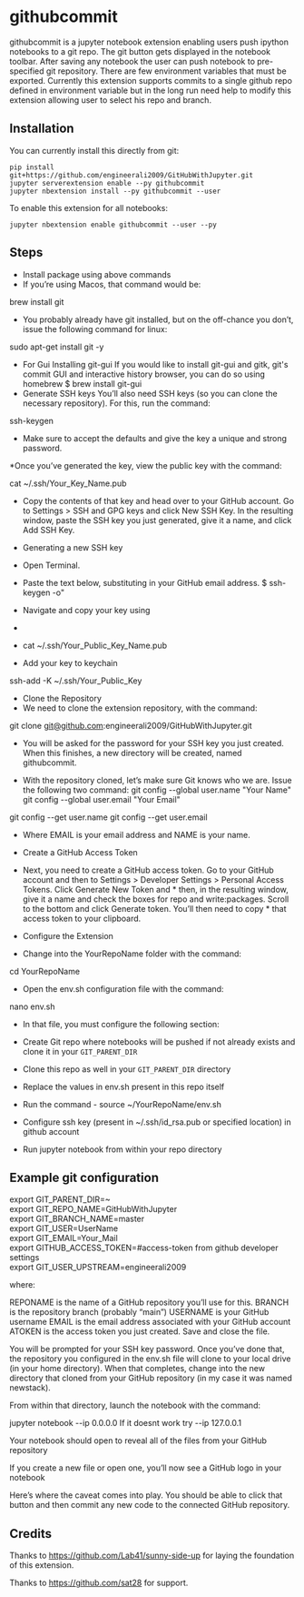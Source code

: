 # githubcommit

githubcommit is a jupyter notebook extension enabling users push ipython notebooks to a git repo.
The git button gets displayed in the notebook toolbar. After saving any notebook
the user can push notebook to pre-specified git repository. There are few
environment variables that must be exported. Currently this extension supports
commits to a single github repo defined in environment variable but in the long
run need help to modify this extension allowing user to select his repo and branch.

## Installation

You can currently install this directly from git:

```
pip install git+https://github.com/engineerali2009/GitHubWithJupyter.git
jupyter serverextension enable --py githubcommit
jupyter nbextension install --py githubcommit --user
```

To enable this extension for all notebooks:

```
jupyter nbextension enable githubcommit --user --py
```

## Steps

* Install package using above commands
* If you’re using Macos, that command would be:

brew install git

* You probably already have git installed, but on the off-chance you don’t, issue the following command for linux:

sudo apt-get install git -y

* For Gui Installing  git-gui
If you would like to install git-gui and gitk, git's commit GUI and interactive history browser, you can do so using homebrew
$ brew install git-gui
* Generate SSH keys
You’ll also need SSH keys (so you can clone the necessary repository). For this, run the command:

ssh-keygen

* Make sure to accept the defaults and give the key a unique and strong password.

*Once you’ve generated the key, view the public key with the command:

 cat ~/.ssh/Your_Key_Name.pub
 
* Copy the contents of that key and head over to your GitHub account. Go to Settings > SSH and GPG keys and click New SSH Key. In the resulting window, paste the SSH key you just generated, give it a name, and click Add SSH Key.

* Generating a new SSH key

* Open Terminal.
* Paste the text below, substituting in your GitHub email address.
$ ssh-keygen -o"
* Navigate and copy your key using 
* 
* cat ~/.ssh/Your_Public_Key_Name.pub

* Add your key to keychain

 ssh-add -K ~/.ssh/Your_Public_Key

* Clone the Repository
* We need to clone the extension repository, with the command:

git clone git@github.com:engineerali2009/GitHubWithJupyter.git

* You will be asked for the password for your SSH key you just created. When this finishes, a new directory will be created, named githubcommit.

* With the repository cloned, let’s make sure Git knows who we are. Issue the following two command:
 git config --global user.name "Your Name"
 git config --global user.email "Your Email"

 git config --get user.name 
 git config --get user.email 

* Where EMAIL is your email address and NAME is your name.
* Create a GitHub Access Token
* Next, you need to create a GitHub access token. Go to your GitHub account and then to Settings > Developer Settings > Personal Access Tokens. Click Generate New Token and * then, in the resulting window, give it a name and check the boxes for repo and write:packages. Scroll to the bottom and click Generate token. You’ll then need to copy * that access token to your clipboard.


 
* Configure the Extension
* Change into the YourRepoName folder with the command:

cd YourRepoName

* Open the env.sh configuration file with the command:

nano env.sh

* In that file, you must configure the following section:


* Create Git repo where notebooks will be pushed if not already exists and clone it in your `GIT_PARENT_DIR`
* Clone this repo as well in your `GIT_PARENT_DIR` directory
* Replace the values in env.sh present in this repo itself
* Run the command - source ~/YourRepoName/env.sh
* Configure ssh key (present in ~/.ssh/id_rsa.pub or specified location) in github account
* Run jupyter notebook from within your repo directory






## Example git configuration
export GIT_PARENT_DIR=~ <br />
export GIT_REPO_NAME=GitHubWithJupyter <br />
export GIT_BRANCH_NAME=master <br />
export GIT_USER=UserName <br />
export GIT_EMAIL=Your_Mail <br />
export GITHUB_ACCESS_TOKEN=#access-token from github developer settings <br />
export GIT_USER_UPSTREAM=engineerali2009 <br />

where:

REPONAME is the name of a GitHub repository you’ll use for this.
BRANCH is the repository branch (probably “main”)
USERNAME is your GitHub username
EMAIL is the email address associated with your GitHub account
ATOKEN is the access token you just created.
Save and close the file.



You will be prompted for your SSH key password. Once you’ve done that, the repository you configured in the env.sh file will clone to your local drive (in your home directory). When that completes, change into the new directory that cloned from your GitHub repository (in my case it was named newstack).

From within that directory, launch the notebook with the command:

jupyter notebook --ip 0.0.0.0
If it doesnt work try 
--ip 127.0.0.1

Your notebook should open to reveal all of the files from your GitHub repository 

If you create a new file or open one, you’ll now see a GitHub logo in your notebook 

Here’s where the caveat comes into play. You should be able to click that button and then commit any new code to the connected GitHub repository. 
## Credits

Thanks to https://github.com/Lab41/sunny-side-up for laying the foundation of this extension.

Thanks to https://github.com/sat28 for support.


